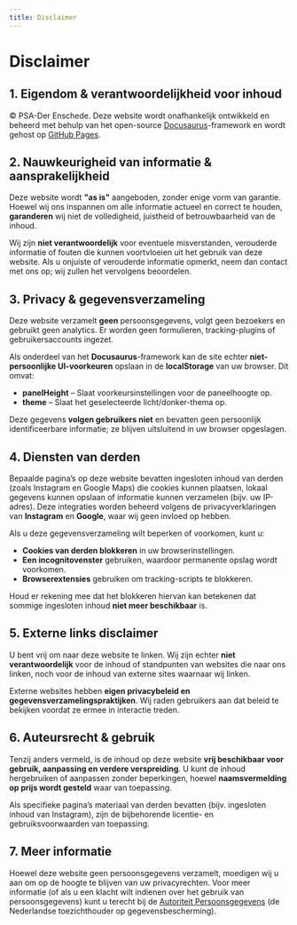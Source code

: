 ```yaml
---
title: Disclaimer
---
```


# Disclaimer

## 1. Eigendom & verantwoordelijkheid voor inhoud

© PSA-Der Enschede. Deze website wordt onafhankelijk ontwikkeld en beheerd met behulp van het open-source [Docusaurus](https://docusaurus.io)-framework en wordt gehost op [GitHub Pages](https://pages.github.com).

## 2. Nauwkeurigheid van informatie & aansprakelijkheid

Deze website wordt **"as is"** aangeboden, zonder enige vorm van garantie. Hoewel wij ons inspannen om alle informatie actueel en correct te houden, **garanderen** wij niet de volledigheid, juistheid of betrouwbaarheid van de inhoud.

Wij zijn **niet verantwoordelijk** voor eventuele misverstanden, verouderde informatie of fouten die kunnen voortvloeien uit het gebruik van deze website. Als u onjuiste of verouderde informatie opmerkt, neem dan contact met ons op; wij zullen het vervolgens beoordelen.

## 3. Privacy & gegevensverzameling

Deze website verzamelt **geen** persoonsgegevens, volgt geen bezoekers en gebruikt geen analytics. Er worden geen formulieren, tracking-plugins of gebruikersaccounts ingezet.

Als onderdeel van het **Docusaurus**-framework kan de site echter **niet-persoonlijke UI-voorkeuren** opslaan in de **localStorage** van uw browser. Dit omvat:

- **panelHeight** – Slaat voorkeursinstellingen voor de paneelhoogte op.
- **theme** – Slaat het geselecteerde licht/donker-thema op.

Deze gegevens **volgen gebruikers niet** en bevatten geen persoonlijk identificeerbare informatie; ze blijven uitsluitend in uw browser opgeslagen.

## 4. Diensten van derden

Bepaalde pagina’s op deze website bevatten ingesloten inhoud van derden (zoals Instagram en Google Maps) die cookies kunnen plaatsen, lokaal gegevens kunnen opslaan of informatie kunnen verzamelen (bijv. uw IP-adres). Deze integraties worden beheerd volgens de privacyverklaringen van **Instagram** en **Google**, waar wij geen invloed op hebben.

Als u deze gegevensverzameling wilt beperken of voorkomen, kunt u:

- **Cookies van derden blokkeren** in uw browserinstellingen.
- **Een incognitovenster** gebruiken, waardoor permanente opslag wordt voorkomen.
- **Browserextensies** gebruiken om tracking-scripts te blokkeren.

Houd er rekening mee dat het blokkeren hiervan kan betekenen dat sommige ingesloten inhoud **niet meer beschikbaar** is.

## 5. Externe links disclaimer

U bent vrij om naar deze website te linken. Wij zijn echter **niet verantwoordelijk** voor de inhoud of standpunten van websites die naar ons linken, noch voor de inhoud van externe sites waarnaar wij linken.

Externe websites hebben **eigen privacybeleid en gegevensverzamelingspraktijken**. Wij raden gebruikers aan dat beleid te bekijken voordat ze ermee in interactie treden.

## 6. Auteursrecht & gebruik

Tenzij anders vermeld, is de inhoud op deze website **vrij beschikbaar voor gebruik, aanpassing en verdere verspreiding**. U kunt de inhoud hergebruiken of aanpassen zonder beperkingen, hoewel **naamsvermelding op prijs wordt gesteld** waar van toepassing.

Als specifieke pagina’s materiaal van derden bevatten (bijv. ingesloten inhoud van Instagram), zijn de bijbehorende licentie- en gebruiksvoorwaarden van toepassing.

## 7. Meer informatie

Hoewel deze website geen persoonsgegevens verzamelt, moedigen wij u aan om op de hoogte te blijven van uw privacyrechten. Voor meer informatie (of als u een klacht wilt indienen over het gebruik van persoonsgegevens) kunt u terecht bij de [Autoriteit Persoonsgegevens](https://www.autoriteitpersoonsgegevens.nl) (de Nederlandse toezichthouder op gegevensbescherming).

